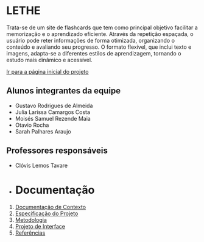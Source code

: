 # LETHE

Trata-se de um site de flashcards que tem como principal objetivo facilitar a memorização e o aprendizado eficiente. Através da repetição espaçada, o usuário pode reter informações de forma otimizada, organizando o conteúdo e avaliando seu progresso. O formato flexível, que inclui texto e imagens, adapta-se a diferentes estilos de aprendizagem, tornando o estudo mais dinâmico e acessível.

[Ir para a página inicial do projeto](https://icei-puc-minas-pbe-ads-si.github.io/pbe-si-ads-2024-2-tiaw-t1-pbe-si-ads-2024-2-tiaw-t1-flash-cards/codigo/public/inicio.html)

## Alunos integrantes da equipe

* Gustavo Rodrigues de Almeida
* Julia Larissa Camargos Costa
* Moisés Samuel Rezende Maia
* Otavio Rocha
* Sarah Palhares Araujo

## Professores responsáveis

* Clóvis Lemos Tavare

* # Documentação

<ol>
<li><a href="docs/Documentação de contexto.md"> Documentação de Contexto</a></li>
<li><a href="docs/Especificação do Projeto.md"> Especificação do Projeto</a></li>
<li><a href="docs/Metodologia.md"> Metodologia</a></li>
<li><a href="docs/Projeto de Interface.md"> Projeto de Interface</a></li>
<li><a href="docs/referencias.md"> Referências</a></li>
</ol>
